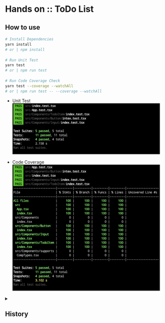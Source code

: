 # Hands on :: ToDo List

## How to use

```bash
# Install Dependencies
yarn install
# or | npm install

# Run Unit Test
yarn test
# or | npm run test

# Run Code Coverage Check
yarn test --coverage --watchAll
# or | npm run test -- --coverage --watchAll
```

- Unit Test
  ![jest-unit-test.png](./history/jest-unit-test.png)

- Code Coverage
  ![jest-code-coverage.png](./history/jest-code-coverage.png)

<details>
<summary><h2>History</h2></summary>

### Init

```bash
npx create-react-app --template typescript hands-on-todo-list
```

### Dependency

### Typescript Complier: `tsconfig.json`

- To use absolute pakage path in import sytanx, [set 'baseUrl'.](./tsconfig.json#L3)

#### Prettier Hooking

```bash
yarn add --dev husky lint-staged prettier
```

- `.prettierrc.js`: [basic prettier policy](./.prettierrc.js)
- `package.json`: [add husky hook for uing prettier](./package.json#L5-#L14)

#### CSS & Test

```bash
yarn add styled-components
yarn add --dev @types/styled-components jest-styled-components
```

</details>
